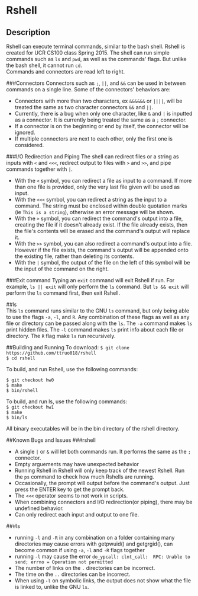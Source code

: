 # Rshell
## Description
Rshell can execute terminal commands, similar to the bash shell. 
Rshell is created for UCR CS100 class Spring 2015.
The shell can run simple commands such as `ls` and `pwd`, as well as the commands' flags. 
But unlike the bash shell, it cannot run `cd`.   
Commands and connectors are read left to right.   

###Connectors
Connectors such as `;`, `||`, and `&&` can be used in between commands on a single line.
Some of the connectors' behaviors are:     
* Connectors with more than two characters, ex `&&&&&&` or `||||`,
will be treated the same as two character connectors `&&` and `||`.     
* Currently, there is a bug when only one character, like `&` and `|`
is inputted as a connector. It is currently being treated the same as a `;` connector.     
* If a connector is on the beginning or end by itself, the connector will be ignored.     
* If multiple connectors are next to each other, only the first one is considered.

###I/O Redirection and Piping
The shell can redirect files or a string as inputs 
with `<` and `<<<`, redirect output to files 
with `>` and `>>`, and pipe commands together with `|`. 
* With the `<` symbol, you can redirect a file as input to 
a command. If more than one file is provided, only the very 
last file given will be used as input.    
* With the `<<<` symbol, you can redirect a string as 
the input to a command. The string must be enclosed within double quotation marks (ie `This is a string`), otherwise an
error message will be shown.       
* With the `>` symbol, you can redirect the command's output 
into a file, creating the file if it doesn't already exist. 
If the file already exists, then the file's contents will be 
erased and the command's output will replace it.
* With the `>>` symbol, you can also redirect a command's 
output into a file. However if the file exists, the 
command's output will be appended onto the existing file, 
rather than deleting its contents.   
* With the `|` symbol, the output of the file on the left of 
this symbol will be the input of the command on the right.   

###Exit command
Typing an `exit` command will exit Rshell if run. 
For example, `ls || exit` will only perform the `ls` command.
But `ls && exit` will perform the `ls` command first, then exit Rshell.

##ls   
This `ls` command runs similar to the GNU `ls` command, 
but only being able to use the flags `-a`, `-l`, and `R`. 
Any combination of these flags as well as any 
file or directory can be passed along with the `ls`. 
The `-a` command makes `ls` print hidden files. 
The `-l` command makes `ls` print info about each file or 
directory. The `R` flag make `ls` run recursively. 

##Building and Running
To download:
`$ git clone https://github.com/ttruo018/rshell`   
`$ cd rshell`   

To build, and run Rshell, use the following commands:

`$ git checkout hw0`   
`$ make`   
`$ bin/rshell`   

To build, and run ls, use the following commands:    
`$ git checkout hw1`   
`$ make`   
`$ bin/ls`   

All binary executables will be in the bin directory of the rshell directory.

##Known Bugs and Issues
###rshell
* A single `|` or `&` will let both commands run. 
It performs the same as the `;` connector.   
* Empty arguements may have unexpected behavior    
* Running Rshell in Rshell will only keep track of the newest Rshell.
Run the `ps` command to check how much Rshells are running.   
* Occasionally, the prompt will output before the command's 
output. Just press the ENTER key to get the prompt back.   
* The `<<<` operator seems to not work in scripts.   
* When combining connectors and I/O redirection(or piping), 
there may be undefined behavior.   
* Can only redirect each input and output to one file.

###ls
* running `-l` and `-R` in any combination on a folder 
containing many directories may cause errors with 
getpwuid() and getgrgid(), can become
common if using `-a`, `-l` and `-R` flags together    
* running `-l` may cause the error `do_ypcall: clnt_call: 
RPC: Unable to send; errno = Operation not permitted`    
* The number of links on the `.` directories can be incorrect.    
* The time on the `..` directories can be incorrect.     
* When using `-l` on symbolic links, the output does not show 
what the file is linked to, unlike the GNU `ls`.   

